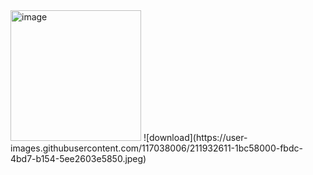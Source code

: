 <img width="209" alt="image" src="https://user-images.githubusercontent.com/117038006/211932559-3c6a3393-ca89-4eb3-82c1-ec76e9cd823b.png">
![download](https://user-images.githubusercontent.com/117038006/211932611-1bc58000-fbdc-4bd7-b154-5ee2603e5850.jpeg)
